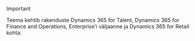 > [!IMPORTANT]
> Teema kehtib rakenduste Dynamics 365 for Talent, Dynamics 365 for Finance and Operations, Enterprise’i väljaanne ja Dynamics 365 for Retail kohta. 

